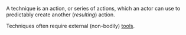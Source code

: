 A technique is an action, or series of actions, which an actor can use to predictably create another (*resulting*) action.  

Techniques often require external (non-bodily) [tools](https://github.com/gcassel/Modular-Organization-Terminology/blob/master/terms/tool.md).
